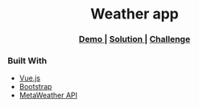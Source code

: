<h1 align="center">Weather app</h1>


<div align="center">
  <h3>
    <a href="https://boring-tesla-dd17e1.netlify.app/">
      Demo
    </a>
    <span> | </span>
    <a href="https://github.com/FannyFarroF/App-metereologica.git">
      Solution
    </a>
    <span> | </span>
    <a href="https://devchallenges.io/challenges/mM1UIenRhK808W8qmLWv">
      Challenge
    </a>
  </h3>
</div>


### Built With

<!-- This section should list any major frameworks that you built your project using. Here are a few examples.-->

- [Vue.js](https://vuejs.org/)
- [Bootstrap](https://getbootstrap.com/docs/5.0/getting-started/introduction/)
- [MetaWeather API](https://www.metaweather.com/api/)
